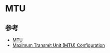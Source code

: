 # MTU

## 参考

* [MTU](https://wiki.archlinux.org/index.php/InfiniBand#MTU)
* [Maximum Transmit Unit (MTU) Configuration](https://www.mellanox.com/related-docs/prod_software/Mellanox_IB_OFED_Driver_for_VMware_vSphere_User_Manual_Rev_1_8_1.pdf)
